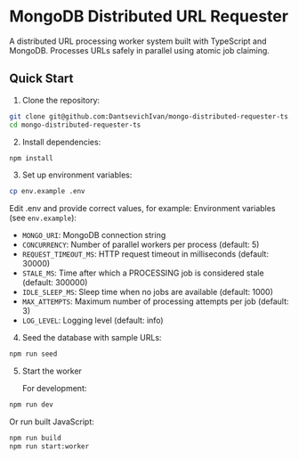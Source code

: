 # MongoDB Distributed URL Requester

A distributed URL processing worker system built with TypeScript and MongoDB. Processes URLs safely in parallel using atomic job claiming.

## Quick Start

1. Clone the repository:
```bash
git clone git@github.com:DantsevichIvan/mongo-distributed-requester-ts.git
cd mongo-distributed-requester-ts
```

2. Install dependencies:
```bash
npm install
```

3. Set up environment variables:
```bash
cp env.example .env
```
Edit .env and provide correct values, for example:
Environment variables (see `env.example`):

- `MONGO_URI`: MongoDB connection string
- `CONCURRENCY`: Number of parallel workers per process (default: 5)
- `REQUEST_TIMEOUT_MS`: HTTP request timeout in milliseconds (default: 30000)
- `STALE_MS`: Time after which a PROCESSING job is considered stale (default: 300000)
- `IDLE_SLEEP_MS`: Sleep time when no jobs are available (default: 1000)
- `MAX_ATTEMPTS`: Maximum number of processing attempts per job (default: 3)
- `LOG_LEVEL`: Logging level (default: info)

4. Seed the database with sample URLs:
```bash
npm run seed
```

5. Start the worker

   For development:
```bash
npm run dev
```
   Or run built JavaScript:
```bash
npm run build
npm run start:worker
```
